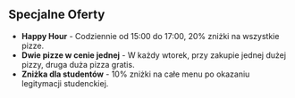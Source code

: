 ## Specjalne Oferty

- **Happy Hour** - Codziennie od 15:00 do 17:00, 20% zniżki na wszystkie pizze.
- **Dwie pizze w cenie jednej** - W każdy wtorek, przy zakupie jednej dużej pizzy, druga duża pizza gratis.
- **Zniżka dla studentów** - 10% zniżki na całe menu po okazaniu legitymacji studenckiej.

